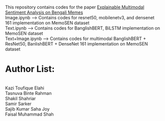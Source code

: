 This repository contains codes for the paper [Explainable Multimodal Sentiment Analysis on Bengali Memes](http://dx.doi.org/10.13140/RG.2.2.24959.38565) <br>
Image.ipynb --> Contains codes for resnet50, mobilenetv3, and densenet 161 implementation on MemoSEN dataset <br>
Text.ipynb --> Contains codes for BanglishBERT, BiLSTM implementation on MemoSEN dataset <br>
Text+Image.ipynb --> Contains codes for multimodal BanglishBERT + ResNet50, BanlishBERT + DenseNet 161 implementation on MemoSEN dataset <be>

<h1>Author List: </h1><br>
Kazi Toufique Elahi <br>
Tasnuva Binte Rahman <br>
Shakil Shahriar <br>
Samir Sarker <br>
Sajib Kumar Saha Joy <br>
Faisal Muhammad Shah <br>


